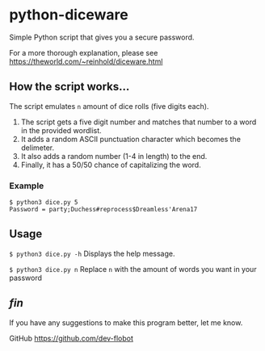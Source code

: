 # python-diceware

Simple Python script that gives you a secure password.

For a more thorough explanation, please see https://theworld.com/~reinhold/diceware.html

## How the script works...

The script emulates `n` amount of dice rolls (five digits each). 

1. The script gets a five digit number and matches that number to a word in the provided wordlist.
2. It adds a random ASCII punctuation character which becomes the delimeter.
3. It also adds a random number (1-4 in length) to the end.
4. Finally, it has a 50/50 chance of capitalizing the word.

### Example

  ```
  $ python3 dice.py 5
  Password = party;Duchess#reprocess$Dreamless'Arena17
  ```

## Usage

`$ python3 dice.py -h` Displays the help message.

`$ python3 dice.py n` Replace `n` with the amount of words you want in your password

## *fin*

If you have any suggestions to make this program better, let me know.

GitHub https://github.com/dev-flobot
